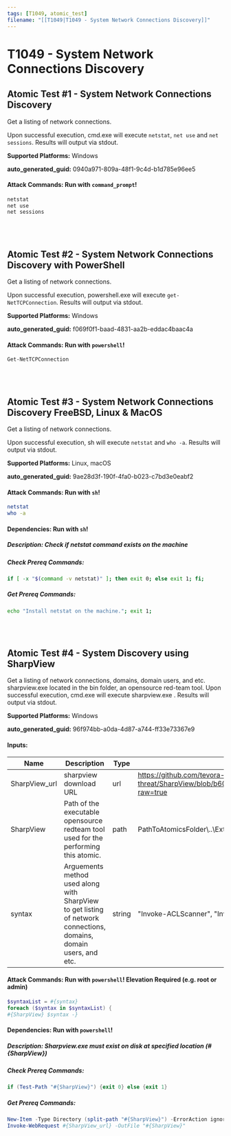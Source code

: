 ```yaml
---
tags: [T1049, atomic_test]
filename: "[[T1049|T1049 - System Network Connections Discovery]]"
---
```

# T1049 - System Network Connections Discovery

## Atomic Test #1 - System Network Connections Discovery
Get a listing of network connections.

Upon successful execution, cmd.exe will execute `netstat`, `net use` and `net sessions`. Results will output via stdout.

**Supported Platforms:** Windows


**auto_generated_guid:** 0940a971-809a-48f1-9c4d-b1d785e96ee5






#### Attack Commands: Run with `command_prompt`! 


```cmd
netstat
net use
net sessions
```






<br/>
<br/>

## Atomic Test #2 - System Network Connections Discovery with PowerShell
Get a listing of network connections.

Upon successful execution, powershell.exe will execute `get-NetTCPConnection`. Results will output via stdout.

**Supported Platforms:** Windows


**auto_generated_guid:** f069f0f1-baad-4831-aa2b-eddac4baac4a






#### Attack Commands: Run with `powershell`! 


```powershell
Get-NetTCPConnection
```






<br/>
<br/>

## Atomic Test #3 - System Network Connections Discovery FreeBSD, Linux & MacOS
Get a listing of network connections.

Upon successful execution, sh will execute `netstat` and `who -a`. Results will output via stdout.

**Supported Platforms:** Linux, macOS


**auto_generated_guid:** 9ae28d3f-190f-4fa0-b023-c7bd3e0eabf2






#### Attack Commands: Run with `sh`! 


```sh
netstat
who -a
```




#### Dependencies:  Run with `sh`!
##### Description: Check if netstat command exists on the machine
##### Check Prereq Commands:
```sh
if [ -x "$(command -v netstat)" ]; then exit 0; else exit 1; fi;
```
##### Get Prereq Commands:
```sh
echo "Install netstat on the machine."; exit 1;
```




<br/>
<br/>

## Atomic Test #4 - System Discovery using SharpView
Get a listing of network connections, domains, domain users, and etc.  
sharpview.exe located in the bin folder, an opensource red-team tool.
Upon successful execution, cmd.exe will execute sharpview.exe <method>. Results will output via stdout.

**Supported Platforms:** Windows


**auto_generated_guid:** 96f974bb-a0da-4d87-a744-ff33e73367e9





#### Inputs:
| Name | Description | Type | Default Value |
|------|-------------|------|---------------|
| SharpView_url | sharpview download URL | url | https://github.com/tevora-threat/SharpView/blob/b60456286b41bb055ee7bc2a14d645410cca9b74/Compiled/SharpView.exe?raw=true|
| SharpView | Path of the executable opensource redteam tool used for the performing this atomic. | path | PathToAtomicsFolder&#92;..&#92;ExternalPayloads&#92;SharpView.exe|
| syntax | Arguements method used along with SharpView to get listing of network connections, domains, domain users, and etc. | string | "Invoke-ACLScanner", "Invoke-Kerberoast", "Find-DomainShare"|


#### Attack Commands: Run with `powershell`!  Elevation Required (e.g. root or admin) 


```powershell
$syntaxList = #{syntax}
foreach ($syntax in $syntaxList) {
#{SharpView} $syntax -}
```




#### Dependencies:  Run with `powershell`!
##### Description: Sharpview.exe must exist on disk at specified location (#{SharpView})
##### Check Prereq Commands:
```powershell
if (Test-Path "#{SharpView}") {exit 0} else {exit 1}
```
##### Get Prereq Commands:
```powershell
New-Item -Type Directory (split-path "#{SharpView}") -ErrorAction ignore | Out-Null
Invoke-WebRequest #{SharpView_url} -OutFile "#{SharpView}"
```




<br/>
